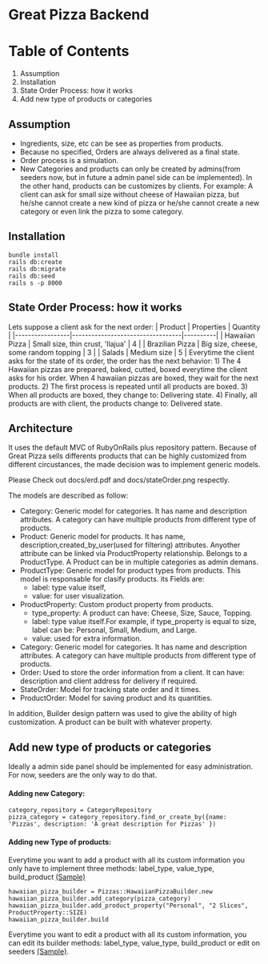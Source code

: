 # Great Pizza Backend
# Table of Contents
1. Assumption
2. Installation
3. State Order Process: how it works
4. Add new type of products or categories

## Assumption
-   Ingredients, size, etc can be see as properties from products.
-   Because no specified, Orders are always delivered as a final state.
-   Order process is a simulation.
-   New Categories and products can only be created by admins(from seeders now, but in future a admin panel side can be implemented). In the other hand, products can be customizes by clients. For example: A client can ask for small size without cheese of Hawaiian pizza, but he/she cannot create a new kind of pizza or he/she cannot create a new category or even link the pizza to some category.

## Installation
```
bundle install
rails db:create
rails db:migrate
rails db:seed
rails s -p 8000
```
## State Order Process: how it works
Lets suppose a client ask for the next order:
| Product         | Properties                       | Quantity |
|-----------------|----------------------------------|----------|
| Hawaiian Pizza  | Small size, thin crust, 'llajua' | 4        |
| Brazilian Pizza | Big size, cheese, some random topping | 3        |
| Salads          | Medium size                         | 5        |
Everytime the client asks for the state of its order, the order has the next behavior:
    1) The 4 Hawaiian pizzas are prepared, baked, cutted, boxed everytime the client asks for his order. When 4 hawaiian pizzas are boxed, they wait for the next products.
    2) The first process is repeated until all products are boxed.
    3) When all products are boxed, they change to: Delivering state.
    4) Finally, all products are with client, the products change to: Delivered state.
## Architecture
It uses the default MVC of RubyOnRails plus repository pattern.
Because of Great Pizza sells differents products that can be highly customized from different circustances, the made decision was to implement generic models.

Please Check out docs/erd.pdf and docs/stateOrder.png respectly.

The models are described as follow:
-   Category: Generic model for categories. It has name and description attributes. A category can have multiple products from different type of products.
-   Product: Generic model for products. It has name, description,created_by_user(used for filtering) attributes. Anyother attribute can be linked via ProductProperty relationship. Belongs to a ProductType. A Product can be in multiple categories as admin demans. 
-   ProductType: Generic model for product types from products. This model is responsable for clasify products. its Fields are:
    -   label: type value itself,
    -   value: for user visualization.
-   ProductProperty: Custom product property from products. 
    -   type_property: A product can have: Cheese, Size, Sauce, Topping. 
    -   label: type value itself.For example, if type_property is equal to size, label can be: Personal, Small, Medium, and Large.
    -   value: used for extra information.
-   Category: Generic model for categories. It has name and description attributes. A category can have multiple products from different type of products.
-   Order: Used to store the order information from a client. It can have: description and client address for delivery if required.
-   StateOrder: Model for tracking state order and it times.
-   ProductOrder: Model for saving product and its quantities.


In addition, Builder design pattern was used to give the ability of high customization. A product can be built with whatever property.


## Add new type of products or categories
Ideally a admin side panel should be implemented for easy administration. For now, seeders are the only way to do that.

#### Adding new Category:
```
category_repository = CategoryRepository
pizza_category = category_repository.find_or_create_by({name: 'Pizzas', description: 'A great description for Pizzas' })
```
#### Adding new Type of products:

Everytime you want to add a product with all its custom information you only have to implement three methods: label_type, value_type, build_product [(Sample)](https://github.com/luifermoron/greatPizzaShopBackendApi/blob/master/app/builders/spaghetties/simple_spaghetti_builder.rb)

```
hawaiian_pizza_builder = Pizzas::HawaiianPizzaBuilder.new
hawaiian_pizza_builder.add_category(pizza_category)
hawaiian_pizza_builder.add_product_property("Personal", "2 Slices", ProductProperty::SIZE)
hawaiian_pizza_builder.build
```
Everytime you want to edit a product with all its custom information, you can edit its builder methods: label_type, value_type, build_product or edit on seeders [(Sample)](https://github.com/luifermoron/greatPizzaShopBackendApi/blob/master/db/seeds.rb).
